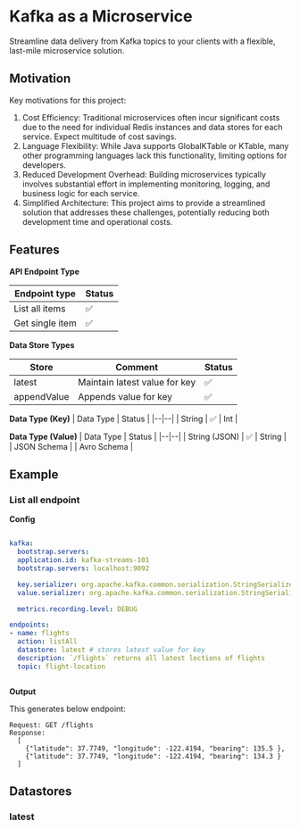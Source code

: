 # Kafka as a Microservice

Streamline data delivery from Kafka topics to your clients with a flexible, last-mile microservice solution.

## Motivation

Key motivations for this project:

1. Cost Efficiency: Traditional microservices often incur significant costs due to the need for individual Redis instances and data stores for each service. Expect multitude of cost savings.
2. Language Flexibility: While Java supports GlobalKTable or KTable, many other programming languages lack this functionality, limiting options for developers.
3. Reduced Development Overhead: Building microservices typically involves substantial effort in implementing monitoring, logging, and business logic for each service.
4. Simplified Architecture: This project aims to provide a streamlined solution that addresses these challenges, potentially reducing both development time and operational costs.


## Features

**API Endpoint Type**

| Endpoint type | Status |
|--|--|
| List all items | ✅
| Get single item | ✅


**Data Store Types**

| Store | Comment | Status 
|--|--|--|
| latest | Maintain latest value for key | ✅
| appendValue | Appends value for key | ✅

**Data Type (Key)**
| Data Type | Status |
|--|--|
| String | ✅
| Int | 


**Data Type (Value)**
| Data Type | Status |
|--|--|
| String (JSON) | ✅
| String | 
| JSON Schema | 
| Avro Schema |


## Example

### List all endpoint

**Config**

```yaml

kafka:
  bootstrap.servers:
  application.id: kafka-streams-101
  bootstrap.servers: localhost:9092

  key.serializer: org.apache.kafka.common.serialization.StringSerializer
  value.serializer: org.apache.kafka.common.serialization.StringSerializer

  metrics.recording.level: DEBUG

endpoints:
- name: flights
  action: listAll
  datastore: latest # stores latest value for key
  description: `/flights` returns all latest loctions of flights
  topic: flight-location



```

**Output**

This generates below endpoint:

```
Request: GET /flights
Response: 
  [
	{"latitude": 37.7749, "longitude": -122.4194, "bearing": 135.5 },
	{"latitude": 37.7749, "longitude": -122.4194, "bearing": 134.3 }
  ]
```

## Datastores

### latest
